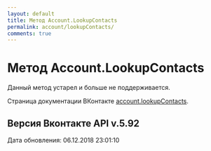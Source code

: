 ```yaml
---
layout: default
title: Метод Account.LookupContacts
permalink: account/lookupContacts/
comments: true
---
```

# Метод Account.LookupContacts
Данный метод устарел и больше не поддерживается.

Страница документации ВКонтакте [account.lookupContacts](https://vk.com/dev/account.lookupContacts).

## Версия Вконтакте API v.5.92
Дата обновления: 06.12.2018 23:01:10
